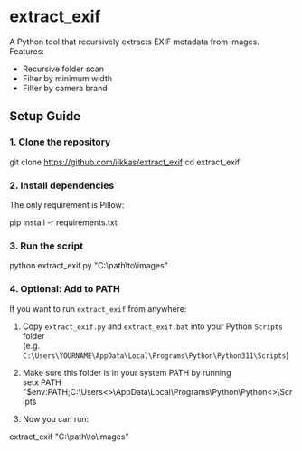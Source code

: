 # extract_exif
A Python tool that recursively extracts EXIF metadata from images.  
Features:
- Recursive folder scan  
- Filter by minimum width  
- Filter by camera brand  

## Setup Guide

### 1. Clone the repository
git clone https://github.com/iikkas/extract_exif
cd extract_exif

### 2. Install dependencies
The only requirement is Pillow:

pip install -r requirements.txt

### 3. Run the script
python extract_exif.py "C:\path\to\images"

### 4. Optional: Add to PATH
If you want to run `extract_exif` from anywhere:
1. Copy `extract_exif.py` and  `extract_exif.bat` into your Python `Scripts` folder  
   (e.g. `C:\Users\YOURNAME\AppData\Local\Programs\Python\Python311\Scripts`)  
2. Make sure this folder is in your system PATH by running  
setx PATH "$env:PATH;C:\Users\<<YOURNAME>>\AppData\Local\Programs\Python\Python<<YOURVERSION>>\Scripts

4. Now you can run:

extract_exif "C:\path\to\images"
